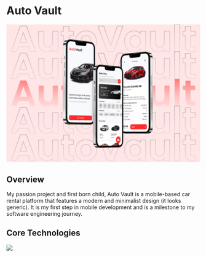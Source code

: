 # Auto Vault

<img src="./assets/images/autovault proj.png">

## Overview

My passion project and first born child, Auto Vault is a mobile-based car rental platform that features a modern and minimalist design (it looks generic). It is my first step in mobile development and is a milestone to my software engineering journey. 

## Core Technologies
<a href="" > <img src="https://img.shields.io/badge/react_native-61DAFB?style=for-the-badge&logo=react&logoColor=#2d2d2d"></a>


